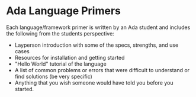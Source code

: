 Ada Language Primers
=======

Each language/framework primer is written by an Ada student and includes the
following from the students perspective:

- Layperson introduction with some of the specs, strengths, and use cases
- Resources for installation and getting started
- "Hello World" tutorial of the language
- A list of common problems or errors that were difficult to understand or find solutions (be very specific)
- Anything that you wish someone would have told you before you started.
